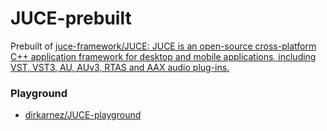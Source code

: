JUCE-prebuilt
=============
Prebuilt of [juce-framework/JUCE: JUCE is an open-source cross-platform C++ application framework for desktop and mobile applications, including VST, VST3, AU, AUv3, RTAS and AAX audio plug-ins.](https://github.com/juce-framework/JUCE)

### Playground
- [dirkarnez/JUCE-playground](https://github.com/dirkarnez/JUCE-playground)
